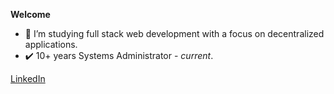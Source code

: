 __Welcome__
- 🌱 I’m studying full stack web development with a focus on decentralized applications.
- :heavy_check_mark: 10+ years Systems Administrator - <em>current</em>. 
<p align: "right"><a href="https://www.linkedin.com/in/matthew-brassey-7518711b2/">LinkedIn</a></p>